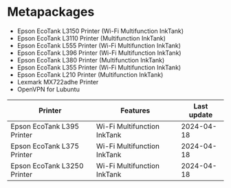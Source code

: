 # Metapackages

- Epson EcoTank L3150 Printer (Wi-Fi Multifunction InkTank)
- Epson EcoTank L3110 Printer (Multifunction InkTank)
- Epson EcoTank L555 Printer (Wi-Fi Multifunction InkTank)
- Epson EcoTank L396 Printer (Wi-Fi Multifunction InkTank)
- Epson EcoTank L380 Printer (Multifunction InkTank)
- Epson EcoTank L355 Printer (Wi-Fi Multifunction InkTank)
- Epson EcoTank L210 Printer (Multifunction InkTank)
- Lexmark MX722adhe Printer
- OpenVPN for Lubuntu

| Printer                     | Features                    | Last update |
|---------------------------- |-----------------------------|-------------|
| Epson EcoTank L395 Printer  | Wi-Fi Multifunction InkTank | 2024-04-18  |
| Epson EcoTank L375 Printer  | Wi-Fi Multifunction InkTank | 2024-04-18  |
| Epson EcoTank L3250 Printer | Wi-Fi Multifunction InkTank | 2024-04-18  |